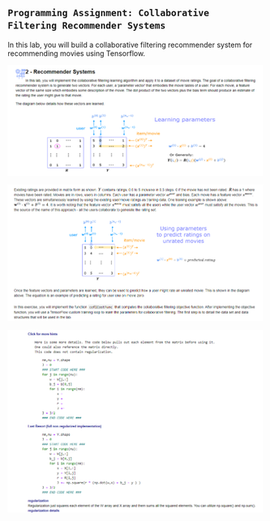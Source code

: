## `Programming Assignment: Collaborative Filtering Recommender Systems`

In this lab, you will build a collaborative filtering recommender system for recommending movies using Tensorflow.

![Alt text](image.png)

![Alt text](image-1.png)

![Alt text](image-2.png)